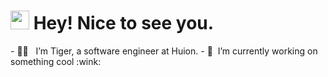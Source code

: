 <h1><img src="https://emojis.slackmojis.com/emojis/images/1531849430/4246/blob-sunglasses.gif?1531849430" width="30"/> Hey! Nice to see you.</h1>
- 👨‍💻 &nbsp; I’m Tiger, a software engineer at Huion.
- 🔭 &nbsp;I’m currently working on something cool :wink: 
<!---
Tiger-D-Chen/Tiger-D-Chen is a ✨ special ✨ repository because its `README.md` (this file) appears on your GitHub profile.
You can click the Preview link to take a look at your changes.
--->
